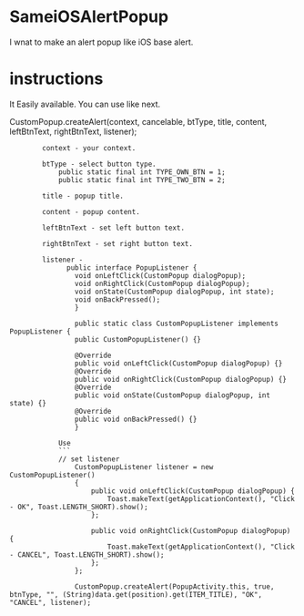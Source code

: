 # SameiOSAlertPopup

I wnat to make an alert popup like iOS base alert.

# instructions
It Easily available.
You can use like next.

CustomPopup.createAlert(context, cancelable, btType, title, content, leftBtnText, rightBtnText, listener);
```
		context - your context.
		
		btType - select button type.
			public static final int TYPE_OWN_BTN = 1;
			public static final int TYPE_TWO_BTN = 2;
	    
		title - popup title.
		
		content - popup content.
		
		leftBtnText - set left button text.
		
		rightBtnText - set right button text.
		
		listener - 
		      public interface PopupListener {
		      	void onLeftClick(CustomPopup dialogPopup);
		      	void onRightClick(CustomPopup dialogPopup);
		      	void onState(CustomPopup dialogPopup, int state);
		      	void onBackPressed();
		    	}
		    
		    	public static class CustomPopupListener implements PopupListener {
		      	public CustomPopupListener() {}
		      
		      	@Override
		      	public void onLeftClick(CustomPopup dialogPopup) {}
		      	@Override
		      	public void onRightClick(CustomPopup dialogPopup) {}
		      	@Override
		      	public void onState(CustomPopup dialogPopup, int state) {}
		      	@Override
		      	public void onBackPressed() {}
		    	}
```
		    	
		    	Use
		    	```
		    	// set listener
					CustomPopupListener listener = new CustomPopupListener()
					{
						public void onLeftClick(CustomPopup dialogPopup) {
							Toast.makeText(getApplicationContext(), "Click - OK", Toast.LENGTH_SHORT).show();
						};
						
						public void onRightClick(CustomPopup dialogPopup) {
							Toast.makeText(getApplicationContext(), "Click - CANCEL", Toast.LENGTH_SHORT).show();
						};
					};
					
					CustomPopup.createAlert(PopupActivity.this, true, btnType, "", (String)data.get(position).get(ITEM_TITLE), "OK", "CANCEL", listener);
```
